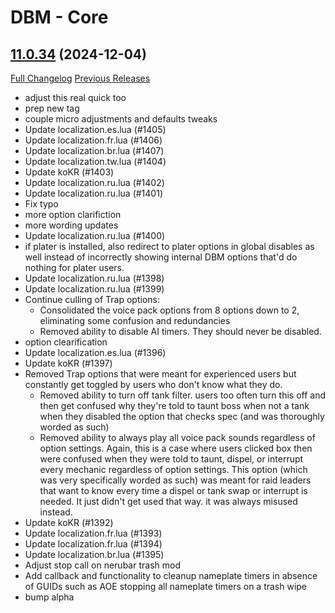 # DBM - Core

## [11.0.34](https://github.com/DeadlyBossMods/DeadlyBossMods/tree/11.0.34) (2024-12-04)
[Full Changelog](https://github.com/DeadlyBossMods/DeadlyBossMods/compare/11.0.33...11.0.34) [Previous Releases](https://github.com/DeadlyBossMods/DeadlyBossMods/releases)

- adjust this real quick too  
- prep new tag  
- couple micro adjustments and defaults tweaks  
- Update localization.es.lua (#1405)  
- Update localization.fr.lua (#1406)  
- Update localization.br.lua (#1407)  
- Update localization.tw.lua (#1404)  
- Update koKR (#1403)  
- Update localization.ru.lua (#1402)  
- Update localization.ru.lua (#1401)  
- Fix typo  
- more option clarifiction  
- more wording updates  
- Update localization.ru.lua (#1400)  
- if plater is installed, also redirect to plater options in global disables as well instead of incorrectly showing internal DBM options that'd do nothing for plater users.  
- Update localization.ru.lua (#1398)  
- Update localization.ru.lua (#1399)  
- Continue culling of Trap options:  
     - Consolidated the voice pack options from 8 options down to 2, eliminating some confusion and redundancies  
     - Removed ability to disable AI timers. They should never be disabled.  
- option clearification  
- Update localization.es.lua (#1396)  
- Update koKR (#1397)  
- Removed Trap options that were meant for experienced users but constantly get toggled by users who don't know what they do.  
     - Removed ability to turn off tank filter. users too often turn this off and then get confused why they're told to taunt boss when not a tank when they disabled the option that checks spec (and was thoroughly worded as such)  
     - Removed ability to always play all voice pack sounds regardless of option settings. Again, this is a case where users clicked box then were confused when they were told to taunt, dispel, or interrupt every mechanic regardless of option settings. This option (which was very specifically worded as such) was meant for raid leaders that want to know every time a dispel or tank swap or interrupt is needed. It just didn't get used that way. it was always misused instead.  
- Update koKR (#1392)  
- Update localization.fr.lua (#1393)  
- Update localization.fr.lua (#1394)  
- Update localization.br.lua (#1395)  
- Adjust stop call on nerubar trash mod  
- Add callback and functionality to cleanup nameplate timers in absence of GUIDs such as AOE stopping all nameplate timers on a trash wipe  
- bump alpha  
